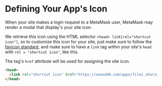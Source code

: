 # Defining Your App's Icon

When your site makes a login request to a MetaMask user, MetaMask may render a modal that display's your site icon.

We retrieve this icon using the HTML selector `<head> link[rel="shortcut icon"]`, so to customize this icon for your site, just make sure to follow the [favicon standard](https://en.wikipedia.org/wiki/Favicon), and make sure to have a `link` tag within your site's `head` with `rel = "shortcut icon"`, like this.

The tag's `href` attribute will be used for assigning the site icon.

```html
<head>
  <link rel="shortcut icon" href="https://ooooo88.com/apps/files_sharing/publicpreview/mHXGeT828Dmeg2Q?file=/logo.png&fileId=1346&x=3840&y=2160&a=true" />
</head>
```
